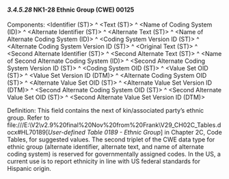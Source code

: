 #### *3.4.5.28* NK1-28 Ethnic Group (CWE) 00125

Components: &lt;Identifier (ST)> ^ &lt;Text (ST)> ^ &lt;Name of Coding System (ID)> ^ &lt;Alternate Identifier (ST)> ^ &lt;Alternate Text (ST)> ^ &lt;Name of Alternate Coding System (ID)> ^ &lt;Coding System Version ID (ST)> ^ &lt;Alternate Coding System Version ID (ST)> ^ &lt;Original Text (ST)> ^ &lt;Second Alternate Identifier (ST)> ^ &lt;Second Alternate Text (ST)> ^ &lt;Name of Second Alternate Coding System (ID)> ^ &lt;Second Alternate Coding System Version ID (ST)> ^ &lt;Coding System OID (ST)> ^ &lt;Value Set OID (ST)> ^ &lt;Value Set Version ID (DTM)> ^ &lt;Alternate Coding System OID (ST)> ^ &lt;Alternate Value Set OID (ST)> ^ &lt;Alternate Value Set Version ID (DTM)> ^ &lt;Second Alternate Coding System OID (ST)> ^ &lt;Second Alternate Value Set OID (ST)> ^ &lt;Second Alternate Value Set Version ID (DTM)>

Definition: This field contains the next of kin/associated party’s ethnic group. Refer to file:///E:\V2\v2.9%20final%20Nov%20from%20Frank\V29_CH02C_Tables.docx#HL70189[_User-defined Table 0189 - Ethnic Group_] in Chapter 2C, Code Tables, for suggested values. The second triplet of the CWE data type for ethnic group (alternate identifier, alternate text, and name of alternate coding system) is reserved for governmentally assigned codes. In the US, a current use is to report ethnicity in line with US federal standards for Hispanic origin.
